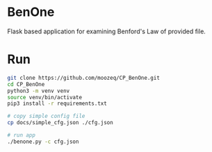 # BenOne

Flask based application for examining Benford's Law of provided file.

# Run

```bash
git clone https://github.com/moozeq/CP_BenOne.git
cd CP_BenOne
python3 -m venv venv
source venv/bin/activate
pip3 install -r requirements.txt

# copy simple config file
cp docs/simple_cfg.json ./cfg.json

# run app
./benone.py -c cfg.json
```